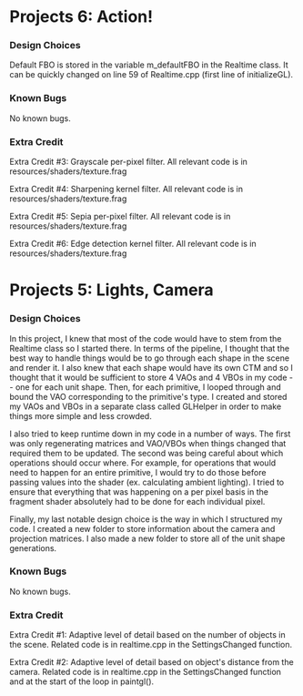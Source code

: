 # Projects 6: Action!

### Design Choices
Default FBO is stored in the variable m_defaultFBO in the Realtime class. It can be quickly changed 
on line 59 of Realtime.cpp (first line of initializeGL).



### Known Bugs
No known bugs.

### Extra Credit
Extra Credit #3: Grayscale per-pixel filter. All relevant code is in resources/shaders/texture.frag

Extra Credit #4: Sharpening kernel filter. All relevant code is in resources/shaders/texture.frag

Extra Credit #5: Sepia per-pixel filter. All relevant code is in resources/shaders/texture.frag

Extra Credit #6: Edge detection kernel filter. All relevant code is in resources/shaders/texture.frag



# Projects 5: Lights, Camera

### Design Choices
In this project, I knew that most of the code would have to stem from the Realtime class
so I started there. In terms of the pipeline, I thought that the best way to handle things
would be to go through each shape in the scene and render it. I also knew that each shape
would have its own CTM and so I thought that it would be sufficient to store 4 VAOs and 4 
VBOs in my code -- one for each unit shape. Then, for each primitive, I looped through and
bound the VAO corresponding to the primitive's type. I created and stored my VAOs and VBOs 
in a separate class called GLHelper in order to make things more simple and less crowded.

I also tried to keep runtime down in my code in a number of ways. The first was only
regenerating matrices and VAO/VBOs when things changed that required them to be updated. 
The second was being careful about which operations should occur where. For example, for
operations that would need to happen for an entire primitive, I would try to do those
before passing values into the shader (ex. calculating ambient lighting). I tried to ensure
that everything that was happening on a per pixel basis in the fragment shader absolutely
had to be done for each individual pixel.

Finally, my last notable design choice is the way in which I structured my code. I created
a new folder to store information about the camera and projection matrices. I also made a
new folder to store all of the unit shape generations.

### Known Bugs
No known bugs.

### Extra Credit
Extra Credit #1: Adaptive level of detail based on the number of objects in the scene. 
Related code is in realtime.cpp in the SettingsChanged function.

Extra Credit #2: Adaptive level of detail based on object's distance from the camera.
Related code is in realtime.cpp in the SettingsChanged function and at the start of the
loop in paintgl().
